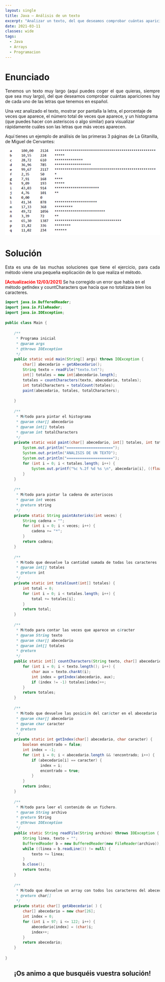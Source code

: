 ```yaml
---
layout: single
title: Java – Análisis de un texto
excerpt: "Analizar un texto, del que deseamos comprobar cuántas apariciones hay de cada una de las letras que tenemos en español, el porcentaje de veces que aparece, el número total de veces que aparece y un histograma para visualizar cuales son las letras que más aparecen."
date: 2021-03-11
classes: wide
tags:
  - Java
  - Arrays
  - Programacion
---
```


# Enunciado

<p align='justify'>
Tenemos un texto muy largo (aquí puedes coger el que quieras, siempre que sea muy largo), del que deseamos comprobar cuántas apariciones hay de cada uno de las letras que tenemos en español.

Una vez analizado el texto, mostrar por pantalla la letra, el porcentaje de veces que aparece, el número total de veces que aparece, y un histograma (que puedes hacer con asteriscos o algo similar) para visualizar rápidamente cuáles son las letras que más veces aparecen.

Aquí tienes un ejemplo de análisis de las primeras 3 páginas de La Gitanilla, de Miguel de Cervantes:

</p>

<p align="center">
<img src="/assets/images/java/histograma.png">
</p>

# Solución

<p align="justify">Esta es una de las muchas soluciones que tiene el ejercicio, para cada método viene una pequeña explicación de lo que realiza el método.</p>

<p>
	<span style="color:red"><b>[Actualización 12/03/2021]</b></span> Se ha corregido un error que había en el método getIndex y countCharacters que hacía que no totalizara bien los caracteres.
</p>

```java
import java.io.BufferedReader;
import java.io.FileReader;
import java.io.IOException;

public class Main {

	/**
	 * Programa inicial
	 * @param args
	 * @throws IOException
	 */
	public static void main(String[] args) throws IOException {
		char[] abecedario = getAbecedario();
		String texto = readFile("texto.txt");
		int[] totales = new int[abecedario.length];
		totales = countCharacters(texto, abecedario, totales);
		int totalCharacters = totalCount(totales);
		paint(abecedario, totales, totalCharacters);
		
	}
	
	/**
	 * Método para pintar el histograma
	 * @param char[] abecedario
	 * @param int[] totales
	 * @param int totalCharacters
	 */
	private static void paint(char[] abecedario, int[] totales, int totalCharacters) {
		System.out.println("=====================");
		System.out.println("ANALISIS DE UN TEXTO");
		System.out.println("=====================");
		for (int i = 0; i < totales.length; i++) {
			System.out.printf("%c %.2f %d %s \n", abecedario[i], ((float)totales[i]/(float)totalCharacters)*100, totales[i], paintAsterisks(totales[i]));
		}
	}
	
	/**
	 * Método para pintar la cadena de asteriscos
	 * @param int veces
	 * @return string 
	 */
	private static String paintAsterisks(int veces) {
		String cadena = "";
		for (int i = 0; i < veces; i++) {
			cadena += "*";
		}
		return cadena;
	}
	
	/**
	 * Método que devuelve la cantidad sumada de todas los caracteres
	 * @param int[] totales
	 * @return int
	 */
	private static int totalCount(int[] totales) {
		int total = 0;
		for (int i = 0; i < totales.length; i++) {
			total += totales[i];
		}
		return total;
	}
	
	/**
	 * Método para contar las veces que aparece un cáracter
	 * @param String texto
	 * @param char[] abecedario
	 * @param int[] totales
	 * @return
	 */
	public static int[] countCharacters(String texto, char[] abecedario, int[] totales) {
		for (int i = 0; i < texto.length(); i++) {
			char aux = texto.charAt(i);
			int index = getIndex(abecedario, aux);
			if (index != -1) totales[index]++;
		}
		return totales;
	}
	
	/**
	 * Método que devuelve las posición del carácter en el abecedario
	 * @param char[] abecedario
	 * @param char caracter
	 * @return
	 */
	private static int getIndex(char[] abecedario, char caracter) {
		boolean encontrado = false;
		int index = -1;
		for (int i = 0; i < abecedario.length && !encontrado; i++) {
			if (abecedario[i] == caracter) {
				index = i;
				encontrado = true;
			}
		}
		return index;
	}

	/**
	 * Método para leer el contenido de un fichero.
	 * @param String archivo
	 * @return String
	 * @throws IOException
	 */
	public static String readFile(String archivo) throws IOException {
		String linea, texto = "";
		BufferedReader b = new BufferedReader(new FileReader(archivo));
		while ((linea = b.readLine()) != null) {
			texto += linea;
		}
		b.close();
		return texto;
	}
	
	/**
	 * Método que devuelve un array con todos los caracteres del abecedario
	 * @return char[]
	 */
	private static char[] getAbecedario( ) {
		char[] abecedario = new char[26];
		int index = 0;
		for (int i = 97; i <= 122; i++) {
			abecedario[index] = (char)i;
			index++;
		}
		return abecedario;
	}

}

```

<h2 align="center">¡Os animo a que busquéis vuestra solución!</h2>

